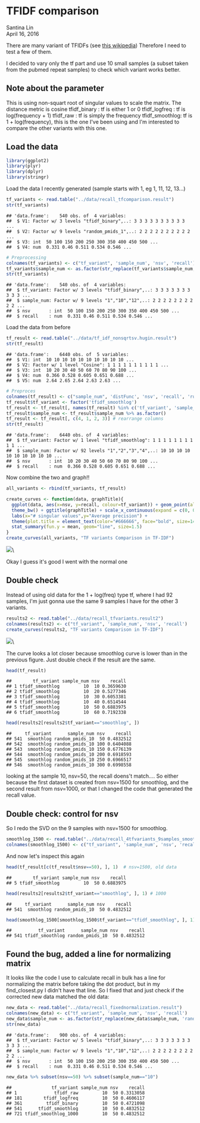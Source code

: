 # TFIDF comparison
Santina Lin  
April 16, 2016  

There are many variant of TFIDFs (see [this wikipedia](https://en.wikipedia.org/wiki/Tf%E2%80%93idf)) Therefore I need to test a few of them. 

I decided to vary only the tf part and use 10 small samples (a subset taken from the pubmed repeat samples) to check which variant works better. 

## Note about the parameter

This is using non-squart root of singular values to scale the matrix. 
The distance metric is cosine 
tfidf_binary : tf is either 1 or 0
tfidf_logfreq : tf is log(frequency + 1) 
tfidf_raw : tf is simply the frequency 
tfidf_smoothlog: tf is 1 + log(frequency), this is the one I've been using and I'm interested to compare the other variants with this one. 

## Load the data 


```r
library(ggplot2)
library(plyr)
library(dplyr)
library(stringr)
```

Load the data I recently generated (sample starts with 1, eg 1, 11, 12, 13...)

```r
tf_variants <- read.table("../data/recall_tfcomparison.result")
str(tf_variants)
```

```
## 'data.frame':	540 obs. of  4 variables:
##  $ V1: Factor w/ 3 levels "tfidf_binary",..: 3 3 3 3 3 3 3 3 3 3 ...
##  $ V2: Factor w/ 9 levels "random_pmids_1",..: 2 2 2 2 2 2 2 2 2 2 ...
##  $ V3: int  50 100 150 200 250 300 350 400 450 500 ...
##  $ V4: num  0.331 0.46 0.511 0.534 0.546 ...
```

```r
# Preprocessing
colnames(tf_variants) <- c("tf_variant", 'sample_num', 'nsv', 'recall')
tf_variants$sample_num <- as.factor(str_replace(tf_variants$sample_num, 'random_pmids_', ''))
str(tf_variants)
```

```
## 'data.frame':	540 obs. of  4 variables:
##  $ tf_variant: Factor w/ 3 levels "tfidf_binary",..: 3 3 3 3 3 3 3 3 3 3 ...
##  $ sample_num: Factor w/ 9 levels "1","10","12",..: 2 2 2 2 2 2 2 2 2 2 ...
##  $ nsv       : int  50 100 150 200 250 300 350 400 450 500 ...
##  $ recall    : num  0.331 0.46 0.511 0.534 0.546 ...
```

Load the data from before 


```r
tf_result <- read.table("../data/tf_idf_nonsqrtsv.hugin.result")
str(tf_result)
```

```
## 'data.frame':	6440 obs. of  5 variables:
##  $ V1: int  10 10 10 10 10 10 10 10 10 10 ...
##  $ V2: Factor w/ 1 level "Cosine": 1 1 1 1 1 1 1 1 1 1 ...
##  $ V3: int  10 20 30 40 50 60 70 80 90 100 ...
##  $ V4: num  0.366 0.528 0.605 0.651 0.688 ...
##  $ V5: num  2.64 2.65 2.64 2.63 2.63 ...
```

```r
# Preproces
colnames(tf_result) <- c("sample_num", 'distFunc', 'nsv', 'recall', 'runtime')
tf_result$tf_variant <- factor('tfidf_smoothlog')
tf_result <- tf_result[, names(tf_result) %in% c('tf_variant', 'sample_num', 'nsv', 'recall')]
tf_result$sample_num <- tf_result$sample_num %>% as.factor()
tf_result <- tf_result[, c(4, 1, 2, 3)] # rearrange columns 
str(tf_result)
```

```
## 'data.frame':	6440 obs. of  4 variables:
##  $ tf_variant: Factor w/ 1 level "tfidf_smoothlog": 1 1 1 1 1 1 1 1 1 1 ...
##  $ sample_num: Factor w/ 92 levels "1","2","3","4",..: 10 10 10 10 10 10 10 10 10 10 ...
##  $ nsv       : int  10 20 30 40 50 60 70 80 90 100 ...
##  $ recall    : num  0.366 0.528 0.605 0.651 0.688 ...
```

Now combine the two and graph!! 


```r
all_variants <- rbind(tf_variants, tf_result)

create_curves <- function(data, graphTitle){
  ggplot(data, aes(x=nsv, y=recall, colour=tf_variant)) + geom_point(alpha=0.1) + 
  theme_bw() + ggtitle(graphTitle) + scale_x_continuous(expand = c(0, 0), breaks=seq(0, 1500, by=100)) + 
  labs(x="# singular values",y="Average precision") +
  theme(plot.title = element_text(color="#666666", face="bold", size=14, hjust=0.5, vjust=1))+ 
  stat_summary(fun.y = mean, geom="line", size=1.5)
}
create_curves(all_variants, "TF variants Comparison in TF-IDF")
```

![](tf_comparision_files/figure-html/unnamed-chunk-4-1.png)\

Okay I guess it's good I went with the normal one


## Double check
Instead of using old data for the 1 + log(freq) type tf, where I had 92 samples, I'm just gonna use the same 9 samples I have for the other 3 variants. 

```r
results2 <- read.table("../data/recall_tfvariants.result2")
colnames(results2) <- c("tf_variant", 'sample_num', 'nsv', 'recall')
create_curves(results2, "TF variants Comparison in TF-IDF")
```

![](tf_comparision_files/figure-html/unnamed-chunk-5-1.png)\

The curve looks a lot closer because smoothlog curve is lower than in the previous figure. Just double check if the result are the same. 


```r
head(tf_result)
```

```
##        tf_variant sample_num nsv    recall
## 1 tfidf_smoothlog         10  10 0.3659630
## 2 tfidf_smoothlog         10  20 0.5277346
## 3 tfidf_smoothlog         10  30 0.6053381
## 4 tfidf_smoothlog         10  40 0.6514544
## 5 tfidf_smoothlog         10  50 0.6883975
## 6 tfidf_smoothlog         10  60 0.7192338
```

```r
head(results2[results2$tf_variant=="smoothlog", ])
```

```
##     tf_variant      sample_num nsv    recall
## 541  smoothlog random_pmids_10  50 0.4832512
## 542  smoothlog random_pmids_10 100 0.6404088
## 543  smoothlog random_pmids_10 150 0.6776139
## 544  smoothlog random_pmids_10 200 0.6918593
## 545  smoothlog random_pmids_10 250 0.6966517
## 546  smoothlog random_pmids_10 300 0.6998558
```

looking at the sample 10, nsv=50, the recall doens't match.... So either because the first dataset is created from nsv=1500 for smoothlog, and the second result from nsv=1000, or that I changed the code that generated the recall value. 

## Double check: control for nsv
So I redo the SVD on the 9 samples with nsv=1500 for smoothlog. 

```r
smoothlog_1500 <- read.table("../data/recall_4tfvariants_9samples_smoothlog1500.result")
colnames(smoothlog_1500) <- c("tf_variant", 'sample_num', 'nsv', 'recall')
```

And now let's inspect this again

```r
head(tf_result[c(tf_result$nsv==50), ], 1)  # nsv=1500, old data 
```

```
##        tf_variant sample_num nsv    recall
## 5 tfidf_smoothlog         10  50 0.6883975
```

```r
head(results2[results2$tf_variant=="smoothlog", ], 1) # 1000
```

```
##     tf_variant      sample_num nsv    recall
## 541  smoothlog random_pmids_10  50 0.4832512
```

```r
head(smoothlog_1500[smoothlog_1500$tf_variant=="tfidf_smoothlog", ], 1) # nsv=1500 
```

```
##          tf_variant      sample_num nsv    recall
## 541 tfidf_smoothlog random_pmids_10  50 0.4832512
```

## Found the bug, added a line for normalizing matrix 

It looks like the code I use to calculate recall in bulk has a line for normalizing the matrix before taking the dot product, but in my find_closest.py I didn't have that line. So I fixed that and just check if the corrected new data matched the old data: 


```r
new_data <- read.table("../data/recall_fixednormalization.result")
colnames(new_data) <- c("tf_variant", 'sample_num', 'nsv', 'recall')
new_data$sample_num <- as.factor(str_replace(new_data$sample_num, 'random_pmids_', ''))
str(new_data)
```

```
## 'data.frame':	900 obs. of  4 variables:
##  $ tf_variant: Factor w/ 5 levels "tfidf_binary",..: 3 3 3 3 3 3 3 3 3 3 ...
##  $ sample_num: Factor w/ 9 levels "1","10","12",..: 2 2 2 2 2 2 2 2 2 2 ...
##  $ nsv       : int  50 100 150 200 250 300 350 400 450 500 ...
##  $ recall    : num  0.331 0.46 0.511 0.534 0.546 ...
```

```r
new_data %>% subset(nsv==50) %>% subset(sample_num=="10")
```

```
##               tf_variant sample_num nsv    recall
## 1              tfidf_raw         10  50 0.3313058
## 181        tfidf_logfreq         10  50 0.4606117
## 361         tfidf_binary         10  50 0.4721098
## 541      tfidf_smoothlog         10  50 0.4832512
## 721 tfidf_smoothlog_1000         10  50 0.4832512
```
